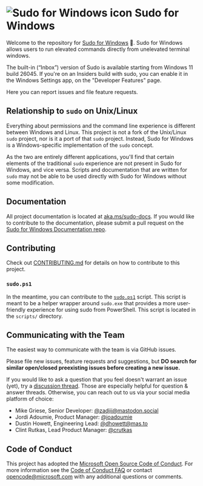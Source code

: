 # ![Sudo for Windows icon](./img/Windows/AppList.targetsize-24.png) Sudo for Windows

Welcome to the repository for [Sudo for Windows][sudo-for-windows] 🥪. Sudo
for Windows allows users to run elevated commands directly from unelevated
terminal windows.

The built-in (“Inbox”) version of Sudo is available starting from Windows 11 build 26045. If you're on an Insiders
build with sudo, you can enable it in the Windows Settings app, on the
"Developer Features" page.

Here you can report issues and file feature requests.

## Relationship to `sudo` on Unix/Linux

Everything about permissions and the command line experience is
different between Windows and Linux. This project is not a fork of the Unix/Linux
`sudo` project, nor is it a port of that `sudo` project. Instead, Sudo for
Windows is a Windows-specific implementation of the `sudo` concept.

As the two are entirely different applications, you'll find that certain
elements of the traditional `sudo` experience are not present in Sudo for Windows, and
vice versa. Scripts and documentation that are written for `sudo` may not
be able to be used directly with Sudo for Windows without some modification.

## Documentation

All project documentation is located at
[aka.ms/sudo-docs][sudo-docs]. If you would like to contribute to
the documentation, please submit a pull request on the [Sudo for Windows
Documentation repo][documentation-repo].

## Contributing

Check out [CONTRIBUTING.md](https://github.com/microsoft/sudo/blob/main/CONTRIBUTING.md) for details on how to contribute to this project.

### `sudo.ps1`

In the meantime, you can contribute to the [`sudo.ps1`] script. This script is
meant to be a helper wrapper around `sudo.exe` that provides a more
user-friendly experience for using sudo from PowerShell. This script is located
in the `scripts/` directory.

## Communicating with the Team

The easiest way to communicate with the team is via GitHub issues.

Please file new issues, feature requests and suggestions, but **DO search for
similar open/closed preexisting issues before creating a new issue.**

If you would like to ask a question that you feel doesn't warrant an issue
(yet), try a [discussion thread][discussions]. Those are especially helpful for question &
answer threads. Otherwise, you can reach out to us via your social media
platform of choice:

- Mike Griese, Senior Developer: [@zadjii@mastodon.social](https://mastodon.social/@zadjii)
- Jordi Adoumie, Product Manager: [@joadoumie](https://twitter.com/joadoumie)
- Dustin Howett, Engineering Lead: [@dhowett@mas.to](https://mas.to/@DHowett)
- Clint Rutkas, Lead Product Manager: [@crutkas](https://twitter.com/clintrutkas)

## Code of Conduct

This project has adopted the [Microsoft Open Source Code of
Conduct][conduct-code]. For more information see the [Code of Conduct
FAQ][conduct-FAQ] or contact [opencode@microsoft.com][conduct-email] with any
additional questions or comments.

[conduct-code]: https://opensource.microsoft.com/codeofconduct/
[conduct-FAQ]: https://opensource.microsoft.com/codeofconduct/faq/
[conduct-email]: mailto:opencode@microsoft.com
[`sudo.ps1`]: ./scripts/sudo.ps1
[discussions]: https://github.com/microsoft/sudo/discussions
[sudo-for-windows]: https://aka.ms/sudo
[sudo-docs]: https://aka.ms/sudo-docs
[documentation-repo]: https://github.com/MicrosoftDocs/windows-dev-docs/tree/docs/hub/sudo
